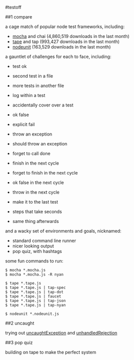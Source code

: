#testoff

##1 compare

a cage match of popular node test frameworks, including:

* [mocha](https://www.npmjs.com/package/mocha) and chai (4,860,519 downloads in the last month)
* [tape](https://www.npmjs.com/package/tape) and tap (993,427 downloads in the last month)
* [nodeunit](https://www.npmjs.com/package/nodeunit) (163,529 downloads in the last month)

a gauntlet of challenges for each to face, including:

* test ok
* second test in a file
* more tests in another file

* log within a test
* accidentally cover over a test
* ok false
* explicit fail
* throw an exception
* should throw an exception
* forget to call done

* finish in the next cycle
* forget to finish in the next cycle
* ok false in the next cycle
* throw in the next cycle

* make it to the last test

* steps that take seconds
* same thing afterwards

and a wacky set of environments and goals, nicknamed:

* standard command line runner
* nicer looking output
* pop quiz, with hashtags

some fun commands to run:

	$ mocha *.mocha.js
	$ mocha *.mocha.js -R nyan

	$ tape *.tape.js
	$ tape *.tape.js | tap-spec
	$ tape *.tape.js | tap-dot
	$ tape *.tape.js | faucet
	$ tape *.tape.js | tap-json
	$ tape *.tape.js | tap-nyan

	$ nodeunit *.nodeunit.js

##2 uncaught

trying out
[uncaughtException](https://nodejs.org/api/process.html#process_event_uncaughtexception) and
[unhandledRejection](https://nodejs.org/api/process.html#process_event_unhandledrejection)

##3 pop quiz

building on tape to make the perfect system







